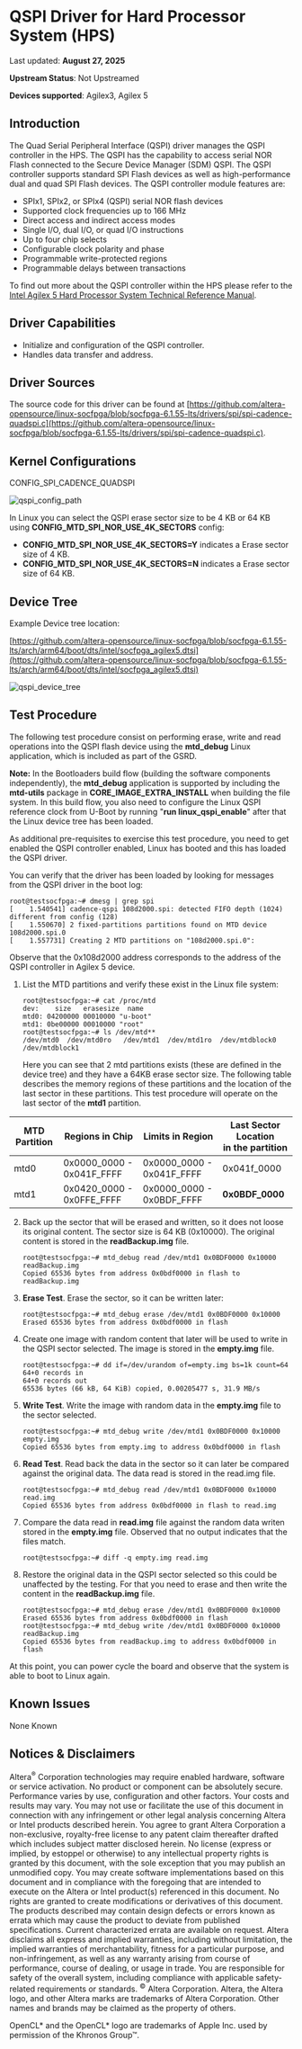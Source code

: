# **QSPI Driver for Hard Processor System (HPS)**

Last updated: **August 27, 2025** 

**Upstream Status**: Not Upstreamed

**Devices supported**: Agilex3, Agilex 5

## **Introduction**

The Quad Serial Peripheral Interface (QSPI) driver manages the QSPI controller in the HPS.  The QSPI has the capability to access serial NOR Flash connected to the Secure Device Manager (SDM) QSPI. The QSPI controller supports standard SPI Flash devices as well as high-performance dual and quad SPI Flash devices. The QSPI controller module features are:

* SPIx1, SPIx2, or SPIx4 (QSPI) serial NOR flash devices
* Supported clock frequencies up to 166 MHz
* Direct access and indirect access modes
* Single I/O, dual I/O, or quad I/O instructions
* Up to four chip selects
* Configurable clock polarity and phase
* Programmable write-protected regions
* Programmable delays between transactions

To find out more about the QSPI controller within the HPS please refer to the [Intel Agilex 5 Hard Processor System Technical Reference Manual](https://www.intel.com/content/www/us/en/docs/programmable/814346). 

## **Driver Capabilities**

* Initialize and configuration of the QSPI controller.
* Handles data transfer and address.

## **Driver Sources**

The source code for this driver can be found at [https://github.com/altera-opensource/linux-socfpga/blob/socfpga-6.1.55-lts/drivers/spi/spi-cadence-quadspi.c](https://github.com/altera-opensource/linux-socfpga/blob/socfpga-6.1.55-lts/drivers/spi/spi-cadence-quadspi.c).

## **Kernel Configurations**

CONFIG_SPI_CADENCE_QUADSPI

![qspi_config_path](images/qspi_config_path.png)

In Linux you can select the QSPI erase sector size to be 4 KB or 64 KB using **CONFIG_MTD_SPI_NOR_USE_4K_SECTORS** config:

* **CONFIG_MTD_SPI_NOR_USE_4K_SECTORS=Y**  indicates a Erase sector size of 4 KB.
* **CONFIG_MTD_SPI_NOR_USE_4K_SECTORS=N**  indicates a Erase sector size of 64 KB.


## Device Tree

Example Device tree location:

[https://github.com/altera-opensource/linux-socfpga/blob/socfpga-6.1.55-lts/arch/arm64/boot/dts/intel/socfpga_agilex5.dtsi](https://github.com/altera-opensource/linux-socfpga/blob/socfpga-6.1.55-lts/arch/arm64/boot/dts/intel/socfpga_agilex5.dtsi)

![qspi_device_tree](images/qspi_device_tree.png)


## **Test Procedure**

The following test procedure consist on performing erase, write and read operations into the QSPI flash device using the **mtd_debug** Linux application, which is included as part of the GSRD.

**Note:** In the Bootloaders build flow (building the software components independently),  the **mtd_debug** application is supported by including the **mtd-utils** package in **CORE_IMAGE_EXTRA_INSTALL** when building the file system. In this build flow, you also need to configure the Linux QSPI reference clock from U-Boot by running "**run  linux_qspi_enable**" after that the Linux device tree has been loaded.

As additional pre-requisites  to exercise this test procedure, you need to get enabled the QSPI controller enabled, Linux has booted  and this has loaded the QSPI driver. 

You can verify that the driver has been loaded by looking for messages from the QSPI driver in the boot log:

```
root@testsocfpga:~# dmesg | grep spi
[    1.540541] cadence-qspi 108d2000.spi: detected FIFO depth (1024) different from config (128)
[    1.550670] 2 fixed-partitions partitions found on MTD device 108d2000.spi.0
[    1.557731] Creating 2 MTD partitions on "108d2000.spi.0":
```

Observe that the 0x108d2000 address corresponds to the address of the QSPI controller in Agilex 5 device.

1. List the MTD partitions and verify these exist in the Linux file system:
   ```
   root@testsocfpga:~# cat /proc/mtd
   dev:    size   erasesize  name
   mtd0: 04200000 00010000 "u-boot"
   mtd1: 0be00000 00010000 "root"
   root@testsocfpga:~# ls /dev/mtd**
   /dev/mtd0  /dev/mtd0ro	/dev/mtd1  /dev/mtd1ro	/dev/mtdblock0	 /dev/mtdblock1
   ```
   Here you can see that 2 mtd partitions exists (these are defined in the device tree) and they have a 64KB erase sector size. The following table describes the memory regions of these partitions and the location of the last sector in these partitions. This test procedure will operate on the last sector of the **mtd1** partition.

| MTD Partition | Regions in Chip | Limits in Region | Last Sector Location <br>in the partition |
| ---| --- | --- | --- |
| mtd0 | 0x0000_0000 - 0x041F_FFFF | 0x0000_0000 - 0x041F_FFFF | 0x041f_0000 |
| mtd1 | 0x0420_0000 - 0x0FFE_FFFF | 0x0000_0000 - 0x0BDF_FFFF | **0x0BDF_0000** |

2. Back up the sector that will be erased and written, so it does not loose its original content. The sector size is 64 KB (0x10000). The original content is stored in the **readBackup.img** file.

   ```
   root@testsocfpga:~# mtd_debug read /dev/mtd1 0x0BDF0000 0x10000 readBackup.img
   Copied 65536 bytes from address 0x0bdf0000 in flash to readBackup.img
   ```
   
3. **Erase Test**. Erase the sector, so it can be written later:

   ```
   root@testsocfpga:~# mtd_debug erase /dev/mtd1 0x0BDF0000 0x10000
   Erased 65536 bytes from address 0x0bdf0000 in flash
   ```
   
4. Create one image with random content that later will be used to write in the QSPI sector selected. The image is stored in the **empty.img** file.

   ```
   root@testsocfpga:~# dd if=/dev/urandom of=empty.img bs=1k count=64
   64+0 records in
   64+0 records out
   65536 bytes (66 kB, 64 KiB) copied, 0.00205477 s, 31.9 MB/s
   ```
   
5. **Write Test**. Write the image with random data in the **empty.img** file to the sector selected.

   ```
   root@testsocfpga:~# mtd_debug write /dev/mtd1 0x0BDF0000 0x10000 empty.img
   Copied 65536 bytes from empty.img to address 0x0bdf0000 in flash
   ```
6. **Read Test**. Read back the data in the sector so it can later be compared against the original data. The data read is stored in the read.img file.

   ```
   root@testsocfpga:~# mtd_debug read /dev/mtd1 0x0BDF0000 0x10000 read.img
   Copied 65536 bytes from address 0x0bdf0000 in flash to read.img
   ```

7. Compare the data read in **read.img** file against the random data writen stored in the **empty.img** file. Observed that no output indicates that the files match.

   ```
   root@testsocfpga:~# diff -q empty.img read.img
   ```
8. Restore the original data in the QSPI sector selected so this could be unaffected by the testing. For that you need to erase and then write the content in the **readBackup.img** file.

   ```
   root@testsocfpga:~# mtd_debug erase /dev/mtd1 0x0BDF0000 0x10000
   Erased 65536 bytes from address 0x0bdf0000 in flash
   root@testsocfpga:~# mtd_debug write /dev/mtd1 0x0BDF0000 0x10000 readBackup.img
   Copied 65536 bytes from readBackup.img to address 0x0bdf0000 in flash 
   ```
   

At this point, you can power cycle the board and observe that the system is able to boot to Linux again.

## **Known Issues**

None Known

## Notices & Disclaimers

Altera<sup>&reg;</sup> Corporation technologies may require enabled hardware, software or service activation.
No product or component can be absolutely secure. 
Performance varies by use, configuration and other factors.
Your costs and results may vary. 
You may not use or facilitate the use of this document in connection with any infringement or other legal analysis concerning Altera or Intel products described herein. You agree to grant Altera Corporation a non-exclusive, royalty-free license to any patent claim thereafter drafted which includes subject matter disclosed herein.
No license (express or implied, by estoppel or otherwise) to any intellectual property rights is granted by this document, with the sole exception that you may publish an unmodified copy. You may create software implementations based on this document and in compliance with the foregoing that are intended to execute on the Altera or Intel product(s) referenced in this document. No rights are granted to create modifications or derivatives of this document.
The products described may contain design defects or errors known as errata which may cause the product to deviate from published specifications.  Current characterized errata are available on request.
Altera disclaims all express and implied warranties, including without limitation, the implied warranties of merchantability, fitness for a particular purpose, and non-infringement, as well as any warranty arising from course of performance, course of dealing, or usage in trade.
You are responsible for safety of the overall system, including compliance with applicable safety-related requirements or standards. 
<sup>&copy;</sup> Altera Corporation.  Altera, the Altera logo, and other Altera marks are trademarks of Altera Corporation.  Other names and brands may be claimed as the property of others. 

OpenCL* and the OpenCL* logo are trademarks of Apple Inc. used by permission of the Khronos Group™. 